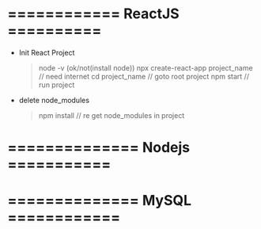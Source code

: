 # ============ ReactJS ==========
* Init React Project
  > node -v (ok/not(install node))
  > npx create-react-app project_name // need internet
  > cd project_name // goto root project
  > npm start // run project 
* delete node_modules
  > npm install // re get node_modules in project

# ============== Nodejs ===========



# ============== MySQL ============